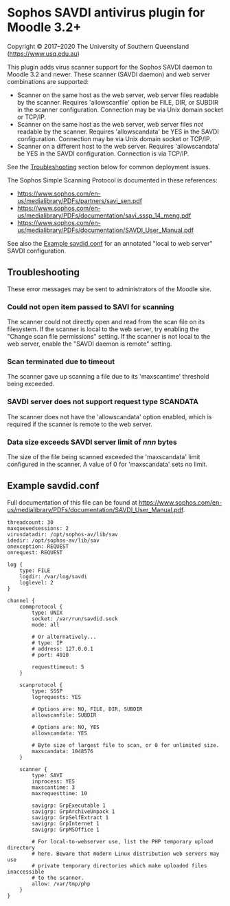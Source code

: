 # Sophos SAVDI antivirus plugin for Moodle 3.2+

Copyright © 2017–2020 The University of Southern Queensland (https://www.usq.edu.au)

This plugin adds virus scanner support for the Sophos SAVDI daemon to Moodle 3.2 and newer. These scanner (SAVDI daemon) and web server combinations are supported:

* Scanner on the same host as the web server, web server files readable by the scanner. Requires 'allowscanfile' option be FILE, DIR, or SUBDIR in the scanner configuration. Connection may be via Unix domain socket or TCP/IP.
* Scanner on the same host as the web server, web server files *not* readable by the scanner. Requires 'allowscandata' be YES in the SAVDI configuration. Connection may be via Unix domain socket or TCP/IP.
* Scanner on a different host to the web server. Requires 'allowscandata' be YES in the SAVDI configuration. Connection is via TCP/IP.

See the [Troubleshooting](#troubleshooting) section below for common deployment issues.

The Sophos Simple Scanning Protocol is documented in these references:

* https://www.sophos.com/en-us/medialibrary/PDFs/partners/savi_sen.pdf
* https://www.sophos.com/en-us/medialibrary/PDFs/documentation/savi_sssp_14_meng.pdf
* https://www.sophos.com/en-us/medialibrary/PDFs/documentation/SAVDI_User_Manual.pdf

See also the [Example savdid.conf](#example-savdid.conf) for an annotated "local to web server" SAVDI configuration.

## Troubleshooting

These error messages may be sent to administrators of the Moodle site.

### Could not open item passed to SAVI for scanning

The scanner could not directly open and read from the scan file on its filesystem. If the scanner is local to the web server, try enabling the "Change scan file permissions" setting. If the scanner is not local to the web server, enable the "SAVDI daemon is remote" setting.

### Scan terminated due to timeout

The scanner gave up scanning a file due to its 'maxscantime' threshold being exceeded.

### SAVDI server does not support request type SCANDATA

The scanner does not have the 'allowscandata' option enabled, which is required if the scanner is remote to the web server.

### Data size exceeds SAVDI server limit of _nnn_ bytes

The size of the file being scanned exceeded the 'maxscandata' limit configured in the scanner. A value of 0 for 'maxscandata' sets no limit.

## Example savdid.conf

Full documentation of this file can be found at https://www.sophos.com/en-us/medialibrary/PDFs/documentation/SAVDI_User_Manual.pdf.

    threadcount: 30
    maxqueuedsessions: 2
    virusdatadir: /opt/sophos-av/lib/sav
    idedir: /opt/sophos-av/lib/sav
    onexception: REQUEST
    onrequest: REQUEST

    log {
        type: FILE
        logdir: /var/log/savdi
        loglevel: 2
    }

    channel {
        commprotocol {
            type: UNIX
            socket: /var/run/savdid.sock
            mode: all

            # Or alternatively...
            # type: IP
            # address: 127.0.0.1
            # port: 4010

            requesttimeout: 5
        }

        scanprotocol {
            type: SSSP
            logrequests: YES

            # Options are: NO, FILE, DIR, SUBDIR
            allowscanfile: SUBDIR

            # Options are: NO, YES
            allowscandata: YES

            # Byte size of largest file to scan, or 0 for unlimited size.
            maxscandata: 1048576
        }

        scanner {
            type: SAVI
            inprocess: YES
            maxscantime: 3
            maxrequesttime: 10

            savigrp: GrpExecutable 1
            savigrp: GrpArchiveUnpack 1
            savigrp: GrpSelfExtract 1
            savigrp: GrpInternet 1
            savigrp: GrpMSOffice 1

            # For local-to-webserver use, list the PHP temporary upload directory
            # here. Beware that modern Linux distribution web servers may use
            # private temporary directories which make uploaded files inaccessible
            # to the scanner.
            allow: /var/tmp/php
        }
    }

